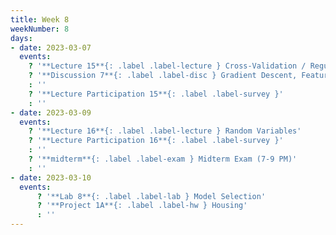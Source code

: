 ```yaml
---
title: Week 8
weekNumber: 8
days:
- date: 2023-03-07
  events:
    ? '**Lecture 15**{: .label .label-lecture } Cross-Validation / Regularization'
    ? '**Discussion 7**{: .label .label-disc } Gradient Descent, Feature Engineering' 
    : ''
    ? '**Lecture Participation 15**{: .label .label-survey }'
    : ''
- date: 2023-03-09
  events:
    ? '**Lecture 16**{: .label .label-lecture } Random Variables'
    ? '**Lecture Participation 16**{: .label .label-survey }'
    : ''
    ? '**midterm**{: .label .label-exam } Midterm Exam (7-9 PM)'
    : ''
- date: 2023-03-10
  events:
      ? '**Lab 8**{: .label .label-lab } Model Selection'
      ? '**Project 1A**{: .label .label-hw } Housing'
      : ''
---
```

